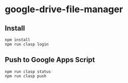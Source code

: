 # google-drive-file-manager

## Install

    npm install
    npm run clasp login

## Push to Google Apps Script

    npm run clasp status
    npm run clasp push

